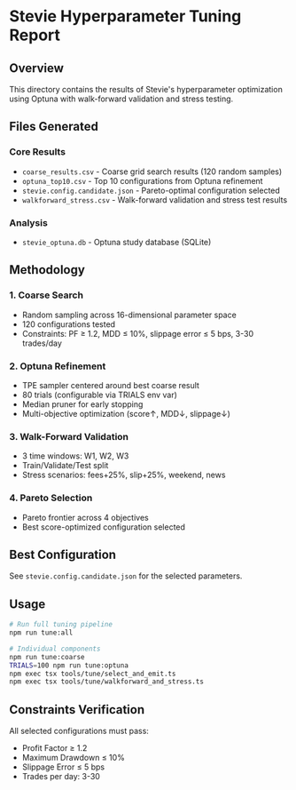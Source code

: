 
# Stevie Hyperparameter Tuning Report

## Overview
This directory contains the results of Stevie's hyperparameter optimization using Optuna with walk-forward validation and stress testing.

## Files Generated

### Core Results
- `coarse_results.csv` - Coarse grid search results (120 random samples)
- `optuna_top10.csv` - Top 10 configurations from Optuna refinement
- `stevie.config.candidate.json` - Pareto-optimal configuration selected
- `walkforward_stress.csv` - Walk-forward validation and stress test results

### Analysis
- `stevie_optuna.db` - Optuna study database (SQLite)

## Methodology

### 1. Coarse Search
- Random sampling across 16-dimensional parameter space
- 120 configurations tested
- Constraints: PF ≥ 1.2, MDD ≤ 10%, slippage error ≤ 5 bps, 3-30 trades/day

### 2. Optuna Refinement  
- TPE sampler centered around best coarse result
- 80 trials (configurable via TRIALS env var)
- Median pruner for early stopping
- Multi-objective optimization (score↑, MDD↓, slippage↓)

### 3. Walk-Forward Validation
- 3 time windows: W1, W2, W3
- Train/Validate/Test split
- Stress scenarios: fees+25%, slip+25%, weekend, news

### 4. Pareto Selection
- Pareto frontier across 4 objectives
- Best score-optimized configuration selected

## Best Configuration

See `stevie.config.candidate.json` for the selected parameters.

## Usage

```bash
# Run full tuning pipeline
npm run tune:all

# Individual components
npm run tune:coarse
TRIALS=100 npm run tune:optuna
npm exec tsx tools/tune/select_and_emit.ts
npm exec tsx tools/tune/walkforward_and_stress.ts
```

## Constraints Verification

All selected configurations must pass:
- Profit Factor ≥ 1.2
- Maximum Drawdown ≤ 10%
- Slippage Error ≤ 5 bps  
- Trades per day: 3-30
